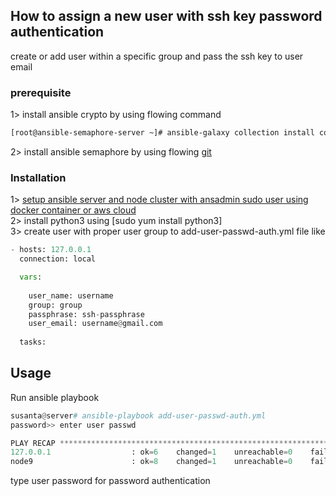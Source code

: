 
## How to assign a new user with ssh key password authentication
create or add user within a specific group and pass the ssh key to user email

### prerequisite
1> install ansible crypto by using flowing command </br>
```bash
[root@ansible-semaphore-server ~]# ansible-galaxy collection install community.crypto
```
2> install ansible semaphore by using flowing [git](https://www.google.com)

### Installation
1> [setup ansible server and node cluster with ansadmin sudo user using docker container or aws cloud](https://www.google.com)</br>
2> install python3 using [sudo yum install python3]</br>
3> create user with proper user group to add-user-passwd-auth.yml file like</br>
```python
- hosts: 127.0.0.1
  connection: local

  vars:
  
    user_name: username
    group: group
    passphrase: ssh-passphrase
    user_email: username@gmail.com
    
  tasks:
```

## Usage
Run ansible playbook
```python
susanta@server# ansible-playbook add-user-passwd-auth.yml
password>> enter user passwd

PLAY RECAP ***************************************************************************************************************************
127.0.0.1                  : ok=6    changed=1    unreachable=0    failed=0    skipped=0    rescued=0    ignored=0
node9                      : ok=8    changed=1    unreachable=0    failed=0    skipped=0    rescued=0    ignored=0
```
type user password for password authentication

